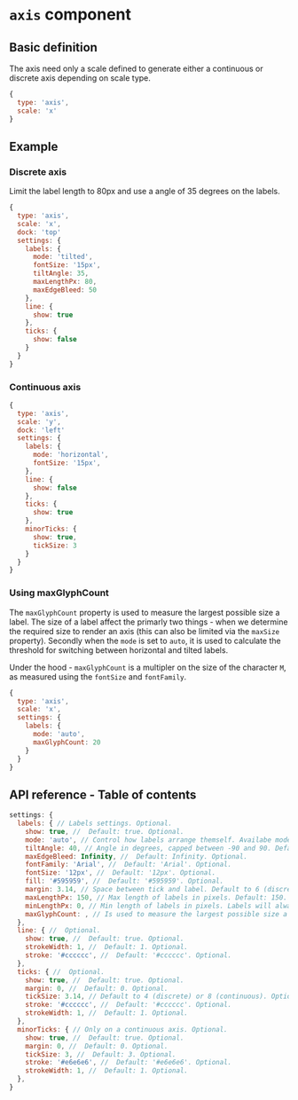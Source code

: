 # `axis` component

## Basic definition

The axis need only a scale defined to generate either a continuous or discrete axis depending on scale type.

```js
{
  type: 'axis',
  scale: 'x'
}
```

## Example

### Discrete axis

Limit the label length to 80px and use a angle of 35 degrees on the labels.

```js
{
  type: 'axis',
  scale: 'x',
  dock: 'top'
  settings: {
    labels: {
      mode: 'tilted',
      fontSize: '15px',
      tiltAngle: 35,
      maxLengthPx: 80,
      maxEdgeBleed: 50
    },
    line: {
      show: true
    },
    ticks: {
      show: false
    }
  }
}
```

### Continuous axis

```js
{
  type: 'axis',
  scale: 'y',
  dock: 'left'
  settings: {
    labels: {
      mode: 'horizontal',
      fontSize: '15px',
    },
    line: {
      show: false
    },
    ticks: {
      show: true
    },
    minorTicks: {
      show: true,
      tickSize: 3
    }
  }
}
```

### Using maxGlyphCount

The `maxGlyphCount` property is used to measure the largest possible size a label. The size of a label affect the primarly two things - when we determine the required size to render an axis (this can also be limited via the `maxSize` property). Secondly when the `mode` is set to `auto`, it is used to calculate the threshold for switching between horizontal and tilted labels.

Under the hood - `maxGlyphCount` is a multipler on the size of the character `M`, as measured using the `fontSize` and `fontFamily`.

```js
{
  type: 'axis',
  scale: 'x',
  settings: {
    labels: {
      mode: 'auto',
      maxGlyphCount: 20
    }
  }
}
```

## API reference - Table of contents



```js
settings: {
  labels: { // Labels settings. Optional.
    show: true, //  Default: true. Optional.
    mode: 'auto', // Control how labels arrange themself. Availabe modes are auto, horizontal, layered and tilted. Only horizontal is supported on a continuous axis. Default: 'auto'. Optional.
    tiltAngle: 40, // Angle in degrees, capped between -90 and 90. Default: 40. Optional.
    maxEdgeBleed: Infinity, //  Default: Infinity. Optional.
    fontFamily: 'Arial', //  Default: 'Arial'. Optional.
    fontSize: '12px', //  Default: '12px'. Optional.
    fill: '#595959', //  Default: '#595959'. Optional.
    margin: 3.14, // Space between tick and label. Default to 6 (discrete) or 4 (continuous). Optional.
    maxLengthPx: 150, // Max length of labels in pixels. Default: 150. Optional.
    minLengthPx: 0, // Min length of labels in pixels. Labels will always at least require this much space. Default: 0. Optional.
    maxGlyphCount: , // Is used to measure the largest possible size a label. Default: . Optional.
  },
  line: { //  Optional.
    show: true, //  Default: true. Optional.
    strokeWidth: 1, //  Default: 1. Optional.
    stroke: '#cccccc', //  Default: '#cccccc'. Optional.
  },
  ticks: { //  Optional.
    show: true, //  Default: true. Optional.
    margin: 0, //  Default: 0. Optional.
    tickSize: 3.14, // Default to 4 (discrete) or 8 (continuous). Optional.
    stroke: '#cccccc', //  Default: '#cccccc'. Optional.
    strokeWidth: 1, //  Default: 1. Optional.
  },
  minorTicks: { // Only on a continuous axis. Optional.
    show: true, //  Default: true. Optional.
    margin: 0, //  Default: 0. Optional.
    tickSize: 3, //  Default: 3. Optional.
    stroke: '#e6e6e6', //  Default: '#e6e6e6'. Optional.
    strokeWidth: 1, //  Default: 1. Optional.
  },
}
```
